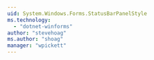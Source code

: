 ```yaml
---
uid: System.Windows.Forms.StatusBarPanelStyle
ms.technology: 
  - "dotnet-winforms"
author: "stevehoag"
ms.author: "shoag"
manager: "wpickett"
---
```

